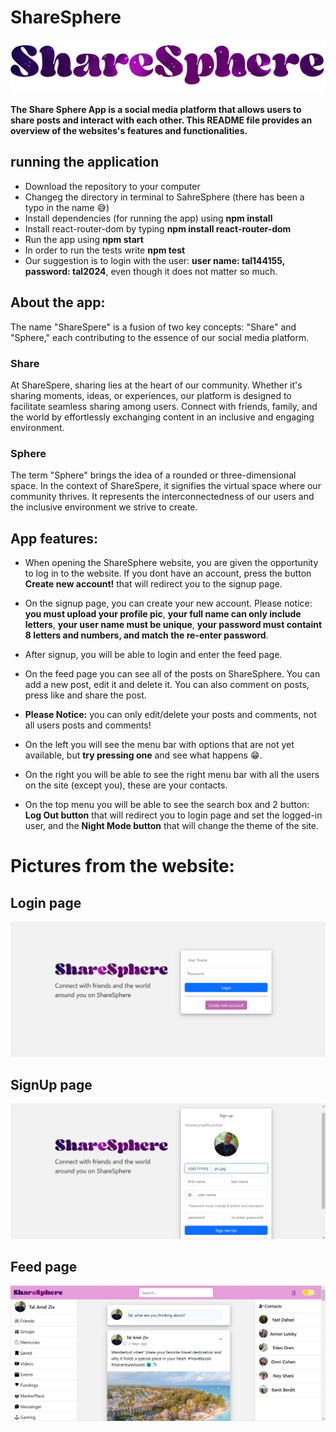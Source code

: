 # ShareSphere

![logopic](./public/logopic.png)

**The Share Sphere App is a social media platform that allows users to share posts and interact with each other. This README file provides an overview of the websites's features and functionalities.**

## running the application

- Download the repository to your computer
- Changeg the directory in terminal to SahreSphere (there has been a typo in the name 😅)
- Install dependencies (for running the app) using **npm install**
- Install react-router-dom by typing **npm install react-router-dom**
- Run the app using **npm start**
- In order to run the tests write **npm test**
- Our suggestion is to login with the user: **user name: tal144155, password: tal2024**, even though it does not matter so much.

## About the app:

The name "ShareSpere" is a fusion of two key concepts: "Share" and "Sphere," each contributing to the essence of our social media platform.

### Share

At ShareSpere, sharing lies at the heart of our community. Whether it's sharing moments, ideas, or experiences, our platform is designed to facilitate seamless sharing among users. Connect with friends, family, and the world by effortlessly exchanging content in an inclusive and engaging environment.

### Sphere

The term "Sphere" brings the idea of a rounded or three-dimensional space. In the context of ShareSpere, it signifies the virtual space where our community thrives. It represents the interconnectedness of our users and the inclusive environment we strive to create.

## App features:

- When opening the ShareSphere website, you are given the opportunity to log in to the website. If you dont have an account, press the button **Create new account!** that will redirect you to the signup page.

- On the signup page, you can create your new account. Please notice: **you must upload your profile pic**, **your full name can only include letters**, **your user name must be unique**, **your password must containt 8 letters and numbers, and match the re-enter password**.

- After signup, you will be able to login and enter the feed page.

- On the feed page you can see all of the posts on ShareSphere. You can add a new post, edit it and delete it. You can also comment on posts, press like and share the post.

- **Please Notice:** you can only edit/delete your posts and comments, not all users posts and comments!

- On the left you will see the menu bar with options that are not yet available, but **try pressing one** and see what happens 😁.

- On the right you will be able to see the right menu bar with all the users on the site (except you), these are your contacts.

- On the top menu you will be able to see the search box and 2 button: **Log Out button** that will redirect you to login page and set the logged-in user, and the **Night Mode button** that will change the theme of the site.

# Pictures from the website:

## Login page

![pic1](./public/websitepics/pic1.jpg)

## SignUp page

![pic2](./public/websitepics/pic2.jpg)

## Feed page

![pic3](./public/websitepics/pic3.jpg)

